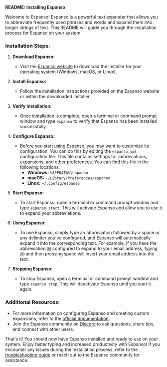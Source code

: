 **README: Installing Espanso**

Welcome to Espanso! Espanso is a powerful text expander that allows you to abbreviate frequently used phrases and words and expand them into longer strings of text. This README will guide you through the installation process for Espanso on your system.

### Installation Steps:

1. **Download Espanso:**
   - Visit the [Espanso website](https://espanso.org/) to download the installer for your operating system (Windows, macOS, or Linux).

2. **Install Espanso:**
   - Follow the installation instructions provided on the Espanso website or within the downloaded installer.

3. **Verify Installation:**
   - Once installation is complete, open a terminal or command prompt window and type `espanso` to verify that Espanso has been installed successfully.

4. **Configure Espanso:**
   - Before you start using Espanso, you may want to customize its configuration. You can do this by editing the `espanso.yml` configuration file. This file contains settings for abbreviations, expansions, and other preferences. You can find this file in the following locations:
     - **Windows:** `%APPDATA%\espanso`
     - **macOS:** `~/Library/Preferences/espanso`
     - **Linux:** `~/.config/espanso`

5. **Start Espanso:**
   - To start Espanso, open a terminal or command prompt window and type `espanso start`. This will activate Espanso and allow you to use it to expand your abbreviations.

6. **Using Espanso:**
   - To use Espanso, simply type an abbreviation followed by a space or any delimiter you've configured, and Espanso will automatically expand it into the corresponding text. For example, if you have the abbreviation `@@` configured to expand to your email address, typing `@@` and then pressing space will insert your email address into the text.

7. **Stopping Espanso:**
   - To stop Espanso, open a terminal or command prompt window and type `espanso stop`. This will deactivate Espanso until you start it again.

### Additional Resources:

- For more information on configuring Espanso and creating custom expansions, refer to the [official documentation](https://espanso.org/docs/).
- Join the Espanso community on [Discord](https://discord.gg/JkfwNtW) to ask questions, share tips, and connect with other users.

That's it! You should now have Espanso installed and ready to use on your system. Enjoy faster typing and increased productivity with Espanso! If you encounter any issues during the installation process, refer to the [troubleshooting guide](https://espanso.org/docs/troubleshooting/) or reach out to the Espanso community for assistance.
